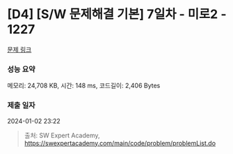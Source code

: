 # [D4] [S/W 문제해결 기본] 7일차 - 미로2 - 1227 

[문제 링크](https://swexpertacademy.com/main/code/problem/problemDetail.do?contestProbId=AV14wL9KAGkCFAYD) 

### 성능 요약
  
메모리: 24,708 KB, 시간: 148 ms, 코드길이: 2,406 Bytes

### 제출 일자

2024-01-02 23:22



> 출처: SW Expert Academy, https://swexpertacademy.com/main/code/problem/problemList.do
